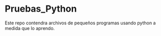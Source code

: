 # Pruebas_Python

Este repo contendra archivos de pequeños programas usando python a medida que lo aprendo.
